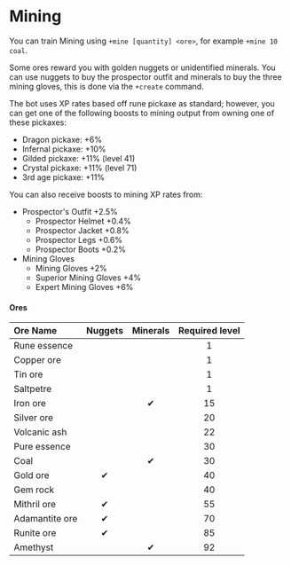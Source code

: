 # Mining

You can train Mining using `+mine [quantity] <ore>`, for example `+mine 10 coal`.

Some ores reward you with golden nuggets or unidentified minerals. You can use nuggets to buy the prospector outfit and minerals to buy the three mining gloves, this is done via the `+create` command.

The bot uses XP rates based off rune pickaxe as standard; however, you can get one of the following boosts to mining output from owning one of these pickaxes:

* Dragon pickaxe: +6%
* Infernal pickaxe: +10%
* Gilded pickaxe: +11% (level 41)
* Crystal pickaxe: +11% (level 71)
* 3rd age pickaxe: +11%

You can also receive boosts to mining XP rates from:

* Prospector's Outfit +2.5%
  * Prospector Helmet +0.4%
  * Prospector Jacket +0.8%
  * Prospector Legs +0.6%
  * Prospector Boots +0.2%
* Mining Gloves
  * Mining Gloves +2%
  * Superior Mining Gloves +4%
  * Expert Mining Gloves +6%

#### Ores

| **Ore Name** | **Nuggets** | **Minerals** | **Required level** |
| :--- | :---: | :---: | :---: |
| Rune essence |  |  | 1 |
| Copper ore |  |  | 1 |
| Tin ore |  |  | 1 |
| Saltpetre |  |  | 1 |
| Iron ore |  | ✔ | 15 |
| Silver ore |  |  | 20 |
| Volcanic ash |  |  | 22 |
| Pure essence |  |  | 30 |
| Coal |  | ✔ | 30 |
| Gold ore | ✔ |  | 40 |
| Gem rock |  |  | 40 |
| Mithril ore | ✔ |  | 55 |
| Adamantite ore | ✔ |  | 70 |
| Runite ore | ✔ |  | 85 |
| Amethyst |  | ✔ | 92 |


